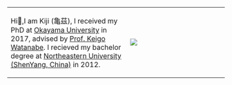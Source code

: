 
<table width="100%" border="0" cellspacing="15" cellpadding="0">
<tbody>
  <tr>
    <td>
    <p> 
        Hi👋,I am Kiji  (<span lang="zh-cn">亀茲</span>),
        I received my PhD at <a href="http://www.okayama-u.ac.jp/">Okayama University</a> in 2017,
        advised by <a href="https://researchmap.jp/read0172562"> Prof. Keigo Watanabe</a>. 
        I recieved my bachelor degree at 
        <a href="http://www.neu.edu.cn/"> Northeastern University 
        (ShenYang, China)</a> in 2012. <br>
    </p>
    </td>
    <td width="45%">
    <a href="https://github.com/anuraghazra/github-readme-stats">
      <img align="left" src="https://github-readme-stats.vercel.app/api?username=KMerdan&count_private=true&show_icons=true&theme=graywhite" />
    </a>
    </td>
   </tr>
</tbody>
</table>
